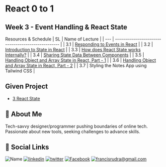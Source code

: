 # React 0 to 1

## Week 3 - Event Handling & React State

Resources & Schedule
| SL | Name of Lecture |
| --- | -------------------------------------------------- |
| 3.1 | [Responding to Events in React](./3.1_Responding_to_Events_in_React.pdf) |
| 3.2 | [Introduction to State in React](./3.2_Introduction_to_State_in_React.pdf) |
| 3.3 | [How does React State works Internally?](./3.3_How_does_the_React_State_work.pdf) |
| 3.4 | [Sharing State Data Between Components](./3.4_Sharing_state_between_components.pdf) |
| 3.5 | [Handling Object and Array State in React, Part - 1](./3.5_Object_and_Array_State.pdf) |
| 3.6 | [Handling Object and Array State in React, Part - 2](./3.6_Object_and_Array_State.pdf) |
| 3.7 | Styling the Notes App using Tailwind CSS |

## Given Project

-   [3 React State](../All%20Given%20Projects/3_learn_React_States.zip)

## 🚀 About Me

Tech-savvy designer/programmer pushing boundaries of online tech. Passionate about new tools, seeking challenges to advance skills.

## 🔗 Social Links

![Name](https://img.shields.io/badge/Name-Francis%20Rudra%20D%20Cruze-yellowgreen?style=for-the-badge)
[![linkedin](https://img.shields.io/badge/linkedin-0A66C2?style=for-the-badge&logo=linkedin&logoColor=white)](https://www.linkedin.com/in/rudradcruze)
[![twitter](https://img.shields.io/badge/twitter-1DA1F2?style=for-the-badge&logo=twitter&logoColor=white)](https://twitter.com/rudradcruze)
[![Facebook](https://img.shields.io/badge/facebook-4267B2?style=for-the-badge&logo=facebook&logoColor=white)](https://facebook.com/rudradcruze)
[![francisrudra@gmail.com](https://img.shields.io/badge/gmail-4267B2?style=for-the-badge&logo=gmail&logoColor=white)](mailto:francisrudra@gmail.com)
